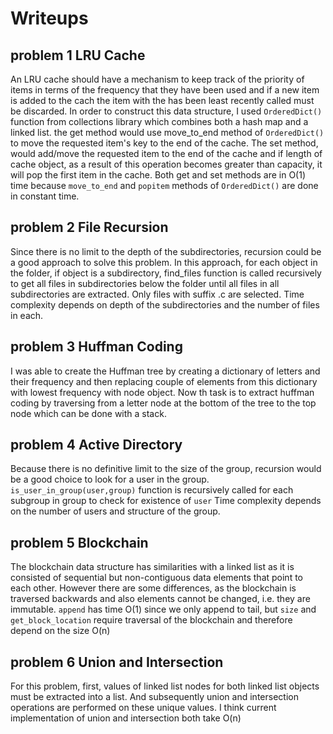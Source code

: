 
# Writeups

## problem 1 LRU Cache

An LRU cache should have a mechanism to keep track of the priority of items in terms of the frequency that they have
been used and if a new item is added to the cach the item with the has been least recently called must be discarded.
In order to construct this data structure, I used `OrderedDict()` function from collections library which combines both
a hash map and a linked list. the get method would use move_to_end method of `OrderedDict()` to move the requested item's key to the end of the cache.
The set method, would add/move the requested item to the end of the cache and if length of cache object, as a result of
this operation becomes greater than capacity, it will pop the first item in the cache.
Both get and set methods are in O(1) time because `move_to_end` and `popitem` methods of `OrderedDict()` are done in constant time.


## problem 2 File Recursion

Since there is no limit to the depth of the subdirectories, recursion could be a good approach to solve this problem.
In this approach, for each object in the folder, if object is a subdirectory, find_files function is called recursively
to get all files in subdirectories below the folder until all files in all subdirectories are extracted. Only files with
suffix .c are selected. Time complexity depends on depth of the subdirectories and the number of files in each.

## problem 3 Huffman Coding

I was able to create the Huffman tree by creating a dictionary of letters and their frequency and then replacing couple
of elements from this dictionary with lowest frequency with node object. Now th task is to extract huffman coding
by traversing from a letter node at the bottom of the tree to the top node which can be done with a stack.

## problem 4 Active Directory

Because there is no definitive limit to the size of the group, recursion would be a good choice to look for a user in
the group. `is_user_in_group(user,group)` function is recursively called for each subgroup in group to check for existence of `user`
Time complexity depends on the number of users and structure of the group.

## problem 5 Blockchain

The blockchain data structure has similarities with a linked list as it is consisted of sequential but non-contiguous data
elements that point to each other. However there are some differences, as the blockchain is traversed backwards and also
elements cannot be changed, i.e. they are immutable. `append` has time O(1) since we only append to tail, but `size` and
`get_block_location` require traversal of the blockchain and therefore depend on the size O(n)

## problem 6 Union and Intersection

For this problem, first, values of linked list nodes for both linked list objects must be extracted into a list. And
subsequently union and intersection operations are performed on these unique values. I think current implementation of 
union and intersection both take O(n)
